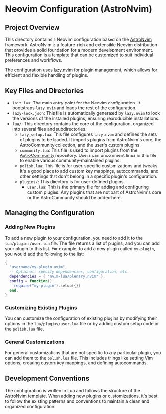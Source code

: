 # Neovim Configuration (AstroNvim)

## Project Overview

This directory contains a Neovim configuration based on the [AstroNvim](https://github.com/AstroNvim/AstroNvim) framework. AstroNvim is a feature-rich and extensible Neovim distribution that provides a solid foundation for a modern development environment. This configuration is a template that can be customized to suit individual preferences and workflows.

The configuration uses [lazy.nvim](https://github.com/folke/lazy.nvim) for plugin management, which allows for efficient and flexible handling of plugins.

## Key Files and Directories

-   `init.lua`: The main entry point for the Neovim configuration. It bootstraps `lazy.nvim` and loads the rest of the configuration.
-   `lazy-lock.json`: This file is automatically generated by `lazy.nvim` to lock the versions of the installed plugins, ensuring reproducible installations.
-   `lua/`: This directory contains the core of the configuration, organized into several files and subdirectories.
    -   `lazy_setup.lua`: This file configures `lazy.nvim` and defines the sets of plugins to be loaded. It imports plugins from AstroNvim's core, the AstroCommunity collection, and the user's custom plugins.
    -   `community.lua`: This file is used to import plugins from the [AstroCommunity](https://github.com/AstroNvim/astrocommunity) repository. Users can uncomment lines in this file to enable various community-maintained plugins.
    -   `polish.lua`: This file is for user-specific customizations and tweaks. It's a good place to add custom key mappings, autocommands, and other settings that don't belong in a specific plugin's configuration.
    -   `plugins/`: This directory is for user-defined plugins.
        -   `user.lua`: This is the primary file for adding and configuring custom plugins. Any plugins that are not part of AstroNvim's core or the AstroCommunity should be added here.

## Managing the Configuration

### Adding New Plugins

To add a new plugin to your configuration, you need to add it to the `lua/plugins/user.lua` file. The file returns a list of plugins, and you can add your plugin to this list. For example, to add a new plugin called `my-plugin`, you would add the following to the list:

```lua
{
  "username/my-plugin.nvim",
  -- Optional: specify dependencies, configuration, etc.
  dependencies = { "nvim-lua/plenary.nvim" },
  config = function()
    require("my-plugin").setup({})
  end,
}
```

### Customizing Existing Plugins

You can customize the configuration of existing plugins by modifying their options in the `lua/plugins/user.lua` file or by adding custom setup code in the `polish.lua` file.

### General Customizations

For general customizations that are not specific to any particular plugin, you can add them to the `polish.lua` file. This includes things like setting Vim options, creating custom key mappings, and defining autocommands.

## Development Conventions

The configuration is written in Lua and follows the structure of the AstroNvim template. When adding new plugins or customizations, it's best to follow the existing patterns and conventions to maintain a clean and organized configuration.
